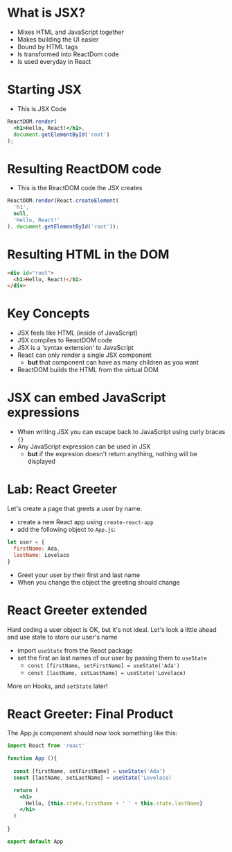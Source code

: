 # What is JSX?

- Mixes HTML and JavaScript together
- Makes building the UI easier
- Bound by HTML tags
- Is transformed into ReactDom code
- Is used everyday in React

# Starting JSX

- This is JSX Code

```jsx
ReactDOM.render(
  <h1>Hello, React!</h1>,
  document.getElementById('root')
);
```

# Resulting ReactDOM code

- This is the ReactDOM code the JSX creates

```jsx
ReactDOM.render(React.createElement(
  'h1',
  null,
  'Hello, React!'
), document.getElementById('root'));
```

# Resulting HTML in the DOM

```html
<div id="root">
  <h1>Hello, React!</h1>
</div>
```

# Key Concepts

- JSX feels like HTML (inside of JavaScript)
- JSX compiles to ReactDOM code
- JSX is a 'syntax extension' to JavaScript
- React can only render a single JSX component
  - **but** that component can have as many children as you want
- ReactDOM builds the HTML from the virtual DOM

# JSX can embed JavaScript expressions

- When writing JSX you can escape back to JavaScript using curly braces `{}`
- Any JavaScript expression can be used in JSX
  - **but** if the expresion doesn't return anything, nothing will be displayed

# Lab: React Greeter

Let's create a page that greets a user by name.

- create a new React app using `create-react-app`
- add the following object to `App.js`:

```js
let user = {
  firstName: Ada,
  lastName: Lovelace
}
```

- Greet your user by their first and last name
- When you change the object the greeting should change

# React Greeter extended

Hard coding a user object is OK, but it's not ideal. Let's look a little ahead and use state to store our user's name

- import `useState` from the React package
- set the first an last names of our user by passing them to `useState`
  - `const [firstName, setFirstName] = useState('Ada')`
  - `const [lastName, setLastName] = useState('Lovelace)`

More on Hooks, and `setState` later!


# React Greeter: Final Product

The App.js component should now look something like this:

```jsx
import React from 'react'

function App (){
  
  const [firstName, setFirstName] = useState('Ada')
  const [lastName, setLastName] = useState('Lovelace)

  return (
    <h1>
      Hello, {this.state.firstName + ' ' + this.state.lastName}
    </h1>
  )
  
}

export default App
```
